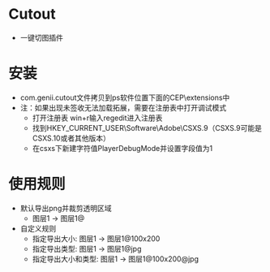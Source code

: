 # Cutout
- 一键切图插件

# 安装
- com.genii.cutout文件拷贝到ps软件位置下面的CEP\extensions中
- 注：如果出现未签收无法加载拓展，需要在注册表中打开调试模式
    - 打开注册表 win+r输入regedit进入注册表
    - 找到HKEY_CURRENT_USER\Software\Adobe\CSXS.9（CSXS.9可能是CSXS.10或者其他版本）
    - 在csxs下新建字符值PlayerDebugMode并设置字段值为1

# 使用规则
- 默认导出png并裁剪透明区域
    - 图层1 -> 图层1@
- 自定义规则
    - 指定导出大小: 图层1 -> 图层1@100x200
    - 指定导出类型: 图层1 -> 图层1@jpg
    - 指定导出大小和类型: 图层1 -> 图层1@100x200@jpg
